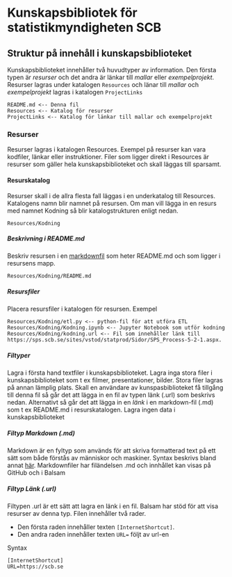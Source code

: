 # Kunskapsbibliotek för statistikmyndigheten SCB

## Struktur på innehåll i kunskapsbiblioteket
Kunskapsbiblioteket innehåller två huvudtyper av information. Den första typen är *resurser* och det andra är länkar till *mallar* eller *exempelprojekt*.
Resurser lagras under katalogen ```Resources``` och länar till *mallar* och *exempelprojekt* lagras i katalogen ```ProjectLinks``` 

    README.md <-- Denna fil
    Resources <-- Katalog för resurser
    ProjectLinks <-- Katalog för länkar till mallar och exempelprojekt

### Resurser
Resurser lagras i katalogen Resources. Exempel på resurser kan vara kodfiler, länkar eller instruktioner. Filer som ligger direkt i Resources är resurser som gäller hela kunskapsbiblioteket och skall läggas till sparsamt.

#### Resurskatalog
Resurser skall i de allra flesta fall läggas i en underkatalog till Resources. Katalogens namn blir namnet på resursen.
Om man vill lägga in en resurs med namnet Kodning så blir katalogstrukturen enligt nedan. 

    Resources/Kodning

##### Beskrivning i README.md
Beskriv resursen i en [markdownfil](https://www.markdownguide.org/basic-syntax/) som heter README.md och som ligger i resursens mapp. 

    Resources/Kodning/README.md

##### Resursfiler
Placera resursfiler i katalogen för resursen.
Exempel

    Resources/Kodning/etl.py <-- python-fil för att utföra ETL
    Resources/Kodning/Kodning.ipynb <-- Jupyter Notebook som utför kodning
    Resources/Kodning/kodning.url <-- Fil som innehåller länk till https://sps.scb.se/sites/vstod/statprod/Sidor/SPS_Process-5-2-1.aspx.

##### Filtyper
Lagra i första hand textfiler i kunskapsbiblioteket.
Lagra inga stora filer i kunskapsbiblioteket som t ex filmer, presentationer, bilder. Stora filer lagras på annan lämplig plats. Skall en användare av kunspasbiblioteket få tillgång till denna fil så går det att lägga in en fil av typen länk (.url) som beskrivs nedan. Alternativt så går det att lägga in en *länk* i en markdown-fil (.md) som t ex README.md i resurskatalogen. 
Lagra ingen data i kunskapsbiblioteket

##### Filtyp Markdown (.md)
Markdown är en fyltyp som används för att skriva formatterad text på ett sätt som både förstås av människor och maskiner. Syntax beskrivs bland annat [här](https://www.markdownguide.org/basic-syntax/). Markdownfiler har filändelsen .md och innhållet kan visas på GitHub och i Balsam

##### Filtyp Länk (.url)
Filtypen .url är ett sätt att lagra en länk i en fil. Balsam har stöd för att visa resurser av denna typ. 
Filen innehåller två rader. 
- Den första raden innehåller texten ```[InternetShortcut]```.
- Den andra raden innehåller texten ```URL=``` följt av url-en

Syntax 

    [InternetShortcut]
    URL=https://scb.se


